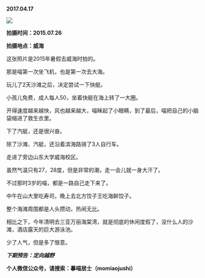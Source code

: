 
          
**2017.04.17**

![](http://imglf0.nosdn.127.net/img/ajZJZ3JLRkRBaEd0V241TjJpSjBiMFhXczJjQ3JaQXdQaTMybExKSjVQQT0.jpg)


**拍摄时间：2015.07.26**

**拍摄地点：威海**

这张照片是2015年暑假去威海时拍的。

那是喵第一次坐飞机，也是第一次去大海。

玩儿了2天沙滩之后，决定尝试一下快艇。

小孩儿免费，成人每人50，坐着快艇在海上转了一大圈。

开得速度越来越快，风也越来越大，喵眯起了小眼睛，到了最后，喵把自己的小脑袋缩进了救生衣里。

下了汽艇，还是很兴奋。

除了沙滩、汽艇，还沿着滨海路骑了3人自行车。

走进了旁边山东大学威海校区。

虽然气温只有27，28度，但是非常的潮，走一会儿就一身大汗了。

不过那时3岁的喵，都是一路自己走下来了。

中午在山大里吃寿司，晚上去北方饺子王吃海鲜饺子。

整个海滩周围都是人头攒动，热闹无比。

相比之下，今年清明去三亚万丽海棠湾，就是彻底的休闲度假了，没什么人的沙滩，酒店露天的巨大游泳池。

少了人气，但是多了惬意。


***下期预告：定向越野***


**个人微信公众号，请搜索：摹喵居士（momiaojushi）**

        